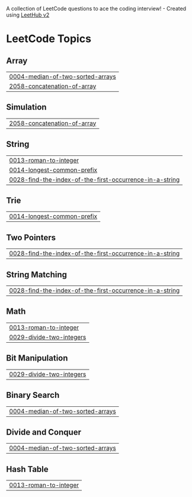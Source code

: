 A collection of LeetCode questions to ace the coding interview! - Created using [LeetHub v2](https://github.com/arunbhardwaj/LeetHub-2.0)
<!---LeetCode Topics Start-->
# LeetCode Topics
## Array
|  |
| ------- |
| [0004-median-of-two-sorted-arrays](https://github.com/MohamedEbraheem22/LeetCode/tree/master/0004-median-of-two-sorted-arrays) |
| [2058-concatenation-of-array](https://github.com/MohamedEbraheem22/LeetCode/tree/master/2058-concatenation-of-array) |
## Simulation
|  |
| ------- |
| [2058-concatenation-of-array](https://github.com/MohamedEbraheem22/LeetCode/tree/master/2058-concatenation-of-array) |
## String
|  |
| ------- |
| [0013-roman-to-integer](https://github.com/MohamedEbraheem22/LeetCode/tree/master/0013-roman-to-integer) |
| [0014-longest-common-prefix](https://github.com/MohamedEbraheem22/LeetCode/tree/master/0014-longest-common-prefix) |
| [0028-find-the-index-of-the-first-occurrence-in-a-string](https://github.com/MohamedEbraheem22/LeetCode/tree/master/0028-find-the-index-of-the-first-occurrence-in-a-string) |
## Trie
|  |
| ------- |
| [0014-longest-common-prefix](https://github.com/MohamedEbraheem22/LeetCode/tree/master/0014-longest-common-prefix) |
## Two Pointers
|  |
| ------- |
| [0028-find-the-index-of-the-first-occurrence-in-a-string](https://github.com/MohamedEbraheem22/LeetCode/tree/master/0028-find-the-index-of-the-first-occurrence-in-a-string) |
## String Matching
|  |
| ------- |
| [0028-find-the-index-of-the-first-occurrence-in-a-string](https://github.com/MohamedEbraheem22/LeetCode/tree/master/0028-find-the-index-of-the-first-occurrence-in-a-string) |
## Math
|  |
| ------- |
| [0013-roman-to-integer](https://github.com/MohamedEbraheem22/LeetCode/tree/master/0013-roman-to-integer) |
| [0029-divide-two-integers](https://github.com/MohamedEbraheem22/LeetCode/tree/master/0029-divide-two-integers) |
## Bit Manipulation
|  |
| ------- |
| [0029-divide-two-integers](https://github.com/MohamedEbraheem22/LeetCode/tree/master/0029-divide-two-integers) |
## Binary Search
|  |
| ------- |
| [0004-median-of-two-sorted-arrays](https://github.com/MohamedEbraheem22/LeetCode/tree/master/0004-median-of-two-sorted-arrays) |
## Divide and Conquer
|  |
| ------- |
| [0004-median-of-two-sorted-arrays](https://github.com/MohamedEbraheem22/LeetCode/tree/master/0004-median-of-two-sorted-arrays) |
## Hash Table
|  |
| ------- |
| [0013-roman-to-integer](https://github.com/MohamedEbraheem22/LeetCode/tree/master/0013-roman-to-integer) |
<!---LeetCode Topics End-->